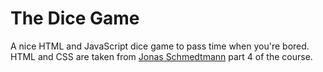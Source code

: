 # The Dice Game
A nice HTML and JavaScript dice game to pass time when you're bored.
HTML and CSS are taken from [Jonas Schmedtmann](https://github.com/jonasschmedtmann/complete-javascript-course) part 4 of the course.
